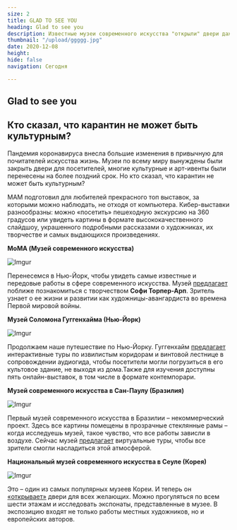 ```yaml
---
size: 2
title: GLAD TO SEE YOU
heading: Glad to see you
description: Известные музеи современного искусства "открыли" двери даже в карантин.
thumbnail: "/upload/ggggg.jpg"
date: 2020-12-08
height: 
hide: false
navigation: Сегодня

---
```

## Glad to see you

Кто сказал, что карантин не может быть культурным?
-----------

Пандемия коронавируса внесла большие изменения в привычную для почитателей искусства жизнь. Музеи по всему миру вынуждены были закрыть двери для посетителей, многие культурные и арт-ивенты были перенесены на более поздний срок. Но кто сказал, что карантин не может быть культурным?

MAM подготовил для любителей прекрасного топ выставок, за которыми можно наблюдать, не отходя от компьютера. Кибер-выставки разнообразны: можно «посетить» пешеходную экскурсию на 360 градусов или увидеть картины в формате высококачественного слайдшоу, украшенного подробными рассказами о художниках, их творчестве и самых выдающихся произведениях.

**MoMA (Музей современного искусства)**

![Imgur](https://i.imgur.com/LsQzRg0.jpg)

Перенесемся в Нью-Йорк, чтобы увидеть самые известные и передовые работы в сфере современного искусства. Музей [предлагает](https://artsandculture.google.com/partner/moma-the-museum-of-modern-art) поближе познакомиться с творчеством **Софи Торпер-Арп**. Зритель узнает о ее жизни и развитии как художницы-авангардиста во времена Первой мировой войны. 

**Музей Соломона Гуггенхайма (Нью-Йорк)**

![Imgur](https://i.imgur.com/eZYSGfz.png)

Продолжаем наше путешествие по Нью-Йорку. Гуггенхайм [предлагает](https://artsandculture.google.com/partner/solomon-r-guggenheim-museum?date%5C=1996) интерактивные туры по извилистым коридорам и винтовой лестнице в сопровождении аудиогида, чтобы посетители могли погрузиться в его культовое здание, не выходя из дома.Также для изучения доступны пять онлайн-выставок, в том числе в формате контемпорари.

**Музей современного искусства в Сан-Паулу (Бразилия)**

![Imgur](https://i.imgur.com/7jC88fF.jpg)

Первый музей современного искусства в Бразилии – некоммерческий проект. Здесь все картины помещены в прозрачные стеклянные рамы – когда исследуешь музей, такое чувство, что все работы зависли в воздухе. Сейчас музей [предлагает](https://artsandculture.google.com/partner/masp?hl=en) виртуальные туры, чтобы все зрители смогли насладиться этой атмосферой. 

**Национальный музей современного искусства в Сеуле (Корея)**

![Imgur](https://i.imgur.com/NnXkrwC.jpg)

Это – один из самых популярных музеев Кореи. И теперь он [«открывает»](https://artsandculture.google.com/partner/national-museum-of-modern-and-contemporary-art-korea?hl=en) двери для всех желающих. Можно прогуляться по всем шести этажам и исследовать экспонаты, представленные в музее. В экспозицию входят не только работы местных художников, но и европейских авторов.
